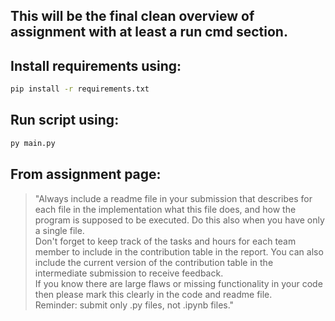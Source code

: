 ## This will be the final clean overview of assignment with at least a run cmd section.

## Install requirements using:
```bash
pip install -r requirements.txt
```

## Run script using:
```bash
py main.py
```


## From assignment page:
> "Always include a readme file in your submission that describes for each file in the implementation what this file does, and how the program is supposed to be executed. Do this also when you have only a single file.  
Don't forget to keep track of the tasks and hours for each team member to include in the contribution table in the report. You can also include the current version of the contribution table in the intermediate submission to receive feedback.  
If you know there are large flaws or missing functionality in your code then please mark this clearly in the code and readme file.  
Reminder: submit only .py files, not .ipynb files."
